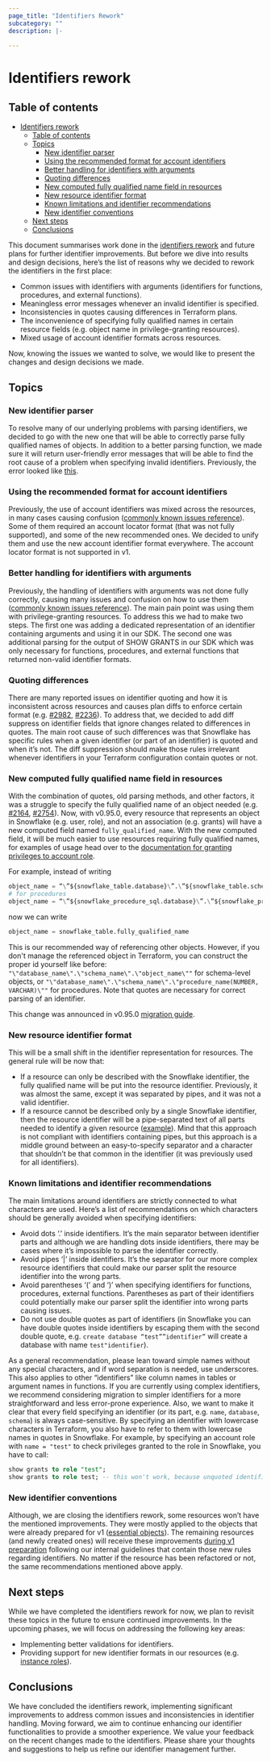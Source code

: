 ```yaml
---
page_title: "Identifiers Rework"
subcategory: ""
description: |-

---
```


# Identifiers rework

## Table of contents
<!-- TOC -->
* [Identifiers rework](#identifiers-rework)
  * [Table of contents](#table-of-contents)
  * [Topics](#topics)
    * [New identifier parser](#new-identifier-parser)
    * [Using the recommended format for account identifiers](#using-the-recommended-format-for-account-identifiers)
    * [Better handling for identifiers with arguments](#better-handling-for-identifiers-with-arguments)
    * [Quoting differences](#quoting-differences)
    * [New computed fully qualified name field in resources](#new-computed-fully-qualified-name-field-in-resources)
    * [New resource identifier format](#new-resource-identifier-format)
    * [Known limitations and identifier recommendations](#known-limitations-and-identifier-recommendations)
    * [New identifier conventions](#new-identifier-conventions)
  * [Next steps](#next-steps)
  * [Conclusions](#conclusions)
<!-- TOC -->

This document summarises work done in the [identifiers rework](https://github.com/Snowflake-Labs/terraform-provider-snowflake/blob/main/ROADMAP.md#identifiers-rework) and future plans for further identifier improvements.
But before we dive into results and design decisions, here’s the list of reasons why we decided to rework the identifiers in the first place:
- Common issues with identifiers with arguments (identifiers for functions, procedures, and external functions).
- Meaningless error messages whenever an invalid identifier is specified.
- Inconsistencies in quotes causing differences in Terraform plans.
- The inconvenience of specifying fully qualified names in certain resource fields (e.g. object name in privilege-granting resources).
- Mixed usage of account identifier formats across resources.

Now, knowing the issues we wanted to solve, we would like to present the changes and design decisions we made.

## Topics

### New identifier parser
To resolve many of our underlying problems with parsing identifiers, we decided to go with the new one that will be able to correctly parse fully qualified names of objects.
In addition to a better parsing function, we made sure it will return user-friendly error messages that will be able to find the root cause of a problem when specifying invalid identifiers.
Previously, the error looked like [this](https://github.com/Snowflake-Labs/terraform-provider-snowflake/issues/2091).

### Using the recommended format for account identifiers
Previously, the use of account identifiers was mixed across the resources, in many cases causing confusion ([commonly known issues reference](https://github.com/Snowflake-Labs/terraform-provider-snowflake/blob/main/KNOWN_ISSUES.md#incorrect-account-identifier-snowflake_databasefrom_share)).
Some of them required an account locator format (that was not fully supported), and some of the new recommended ones.
We decided to unify them and use the new account identifier format everywhere. The account locator format is not supported in v1.

### Better handling for identifiers with arguments
Previously, the handling of identifiers with arguments was not done fully correctly, causing many issues and confusion on how to use them ([commonly known issues reference](https://github.com/Snowflake-Labs/terraform-provider-snowflake/blob/main/KNOWN_ISSUES.md#granting-on-functions-or-procedures)).
The main pain point was using them with privilege-granting resources. To address this we had to make two steps.
The first one was adding a dedicated representation of an identifier containing arguments and using it in our SDK.
The second one was additional parsing for the output of SHOW GRANTS in our SDK which was only necessary for functions,
procedures, and external functions that returned non-valid identifier formats.

### Quoting differences
There are many reported issues on identifier quoting and how it is inconsistent across resources and causes plan diffs to enforce certain format (e.g. [#2982](https://github.com/Snowflake-Labs/terraform-provider-snowflake/issues/2982), [#2236](https://github.com/Snowflake-Labs/terraform-provider-snowflake/issues/2236)).
To address that, we decided to add diff suppress on identifier fields that ignore changes related to differences in quotes.
The main root cause of such differences was that Snowflake has specific rules when a given identifier (or part of an identifier) is quoted and when it’s not.
The diff suppression should make those rules irrelevant whenever identifiers in your Terraform configuration contain quotes or not.

### New computed fully qualified name field in resources
With the combination of quotes, old parsing methods, and other factors, it was a struggle to specify the fully qualified name of an object needed (e.g. [#2164](https://github.com/Snowflake-Labs/terraform-provider-snowflake/issues/2164), [#2754](https://github.com/Snowflake-Labs/terraform-provider-snowflake/issues/2754)).
Now, with v0.95.0, every resource that represents an object in Snowflake (e.g. user, role), and not an association (e.g. grants) will have a new computed field named `fully_qualified_name`.
With the new computed field, it will be much easier to use resources requiring fully qualified names, for examples of usage head over to the [documentation for granting privileges to account role](../resources/grant_privileges_to_account_role).

For example, instead of writing

```terraform
object_name = “\”${snowflake_table.database}\”.\”${snowflake_table.schema}\”.\”${snowflake_table.name}\””
# for procedures
object_name = “\”${snowflake_procedure_sql.database}\”.\”${snowflake_procedure_sql.schema}\”.\”${snowflake_procedure_sql.name}\"(NUMBER, VARCHAR)”
```

now we can write

```terraform
object_name = snowflake_table.fully_qualified_name
```

This is our recommended way of referencing other objects. However, if you don't manage the referenced object in Terraform, you can construct the proper id yourself like before: `"\"database_name\".\"schema_name\".\"object_name\""` for schema-level objects, or `"\"database_name\".\"schema_name\".\"procedure_name(NUMBER, VARCHAR)\""` for procedures. Note that quotes are necessary for correct parsing of an identifier.

This change was announced in v0.95.0 [migration guide](https://github.com/Snowflake-Labs/terraform-provider-snowflake/blob/main/MIGRATION_GUIDE.md#new-fully_qualified_name-field-in-the-resources).

### New resource identifier format
This will be a small shift in the identifier representation for resources. The general rule will be now that:
- If a resource can only be described with the Snowflake identifier, the fully qualified name will be put into the resource identifier. Previously, it was almost the same, except it was separated by pipes, and it was not a valid identifier.
- If a resource cannot be described only by a single Snowflake identifier, then the resource identifier will be a pipe-separated text of all parts needed to identify a given resource ([example](https://registry.terraform.io/providers/Snowflake-Labs/snowflake/latest/docs/resources/grant_privileges_to_account_role#import)). Mind that this approach is not compliant with identifiers containing pipes, but this approach is a middle ground between an easy-to-specify separator and a character that shouldn’t be that common in the identifier (it was previously used for all identifiers).

### Known limitations and identifier recommendations
The main limitations around identifiers are strictly connected to what characters are used. Here’s a list of recommendations on which characters should be generally avoided when specifying identifiers:
- Avoid dots ‘.’ inside identifiers. It’s the main separator between identifier parts and although we are handling dots inside identifiers, there may be cases where it’s impossible to parse the identifier correctly.
- Avoid pipes ‘|’ inside identifiers. It’s the separator for our more complex resource identifiers that could make our parser split the resource identifier into the wrong parts.
- Avoid parentheses ‘(’ and ‘)’ when specifying identifiers for functions, procedures, external functions. Parentheses as part of their identifiers could potentially make our parser split the identifier into wrong parts causing issues.
- Do not use double quotes as part of identifiers (in Snowflake you can have double quotes inside identifiers by escaping them with the second double quote, e.g. `create database “test””identifier”` will create a database with name `test"identifier`).

As a general recommendation, please lean toward simple names without any special characters, and if word separation is needed, use underscores.
This also applies to other “identifiers” like column names in tables or argument names in functions.
If you are currently using complex identifiers, we recommend considering migration to simpler identifiers for a more straightforward and less error-prone experience.
Also, we want to make it clear that every field specifying an identifier (or its part, e.g. `name`, `database`, `schema`) is always case-sensitive. By specifying
an identifier with lowercase characters in Terraform, you also have to refer to them with lowercase names in quotes in Snowflake.
For example, by specifying an account role with `name = "test"` to check privileges granted to the role in Snowflake, you have to call:
```sql
show grants to role "test";
show grants to role test; -- this won't work, because unquoted identifiers are converted to uppercase according to https://docs.snowflake.com/en/sql-reference/identifiers-syntax#label-identifier-casing
```

### New identifier conventions
Although, we are closing the identifiers rework, some resources won’t have the mentioned improvements.
They were mostly applied to the objects that were already prepared for v1 ([essential objects](https://github.com/Snowflake-Labs/terraform-provider-snowflake/blob/main/v1-preparations/ESSENTIAL_GA_OBJECTS.MD)).
The remaining resources (and newly created ones) will receive these improvements [during v1 preparation](https://github.com/Snowflake-Labs/terraform-provider-snowflake/blob/main/ROADMAP.md#preparing-essential-ga-objects-for-the-provider-v1) following our internal guidelines that contain those new rules regarding identifiers.
No matter if the resource has been refactored or not, the same recommendations mentioned above apply.

## Next steps
While we have completed the identifiers rework for now, we plan to revisit these topics in the future to ensure continued improvements.
In the upcoming phases, we will focus on addressing the following key areas:
- Implementing better validations for identifiers.
- Providing support for new identifier formats in our resources (e.g. [instance roles](https://docs.snowflake.com/en/sql-reference/snowflake-db-classes#instance-roles)).

## Conclusions
We have concluded the identifiers rework, implementing significant improvements to address common issues and inconsistencies in identifier handling.
Moving forward, we aim to continue enhancing our identifier functionalities to provide a smoother experience.
We value your feedback on the recent changes made to the identifiers. Please share your thoughts and suggestions to help us refine our identifier management further.
